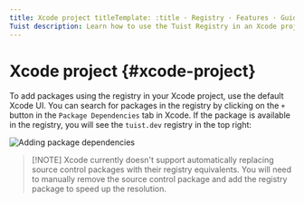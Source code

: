 ```yaml
---
title: Xcode project titleTemplate: :title · Registry · Features · Guides ·
Tuist description: Learn how to use the Tuist Registry in an Xcode project.
---
```


# Xcode project {#xcode-project}

To add packages using the registry in your Xcode project, use the default Xcode
UI. You can search for packages in the registry by clicking on the `+` button in
the `Package Dependencies` tab in Xcode. If the package is available in the
registry, you will see the `tuist.dev` registry in the top right:

![Adding package
dependencies](/images/guides/features/build/registry/registry-add-package.png)

> [!NOTE] Xcode currently doesn't support automatically replacing source control
> packages with their registry equivalents. You will need to manually remove the
> source control package and add the registry package to speed up the
> resolution.
